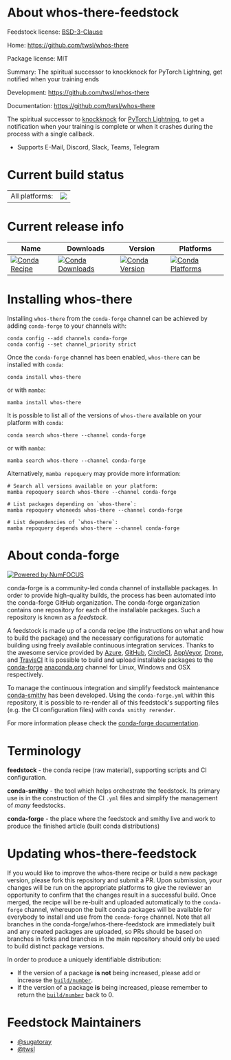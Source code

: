 About whos-there-feedstock
==========================

Feedstock license: [BSD-3-Clause](https://github.com/conda-forge/whos-there-feedstock/blob/main/LICENSE.txt)

Home: https://github.com/twsl/whos-there

Package license: MIT

Summary: The spiritual successor to knockknock for PyTorch Lightning, get notified when your training ends

Development: https://github.com/twsl/whos-there

Documentation: https://github.com/twsl/whos-there

The spiritual successor to [knockknock](https://github.com/huggingface/knockknock)
for [PyTorch Lightning](https://github.com/PyTorchLightning/pytorch-lightning),
to get a notification when your training is complete or when it crashes during the
process with a single callback.


- Supports E-Mail, Discord, Slack, Teams, Telegram


Current build status
====================


<table><tr><td>All platforms:</td>
    <td>
      <a href="https://dev.azure.com/conda-forge/feedstock-builds/_build/latest?definitionId=14896&branchName=main">
        <img src="https://dev.azure.com/conda-forge/feedstock-builds/_apis/build/status/whos-there-feedstock?branchName=main">
      </a>
    </td>
  </tr>
</table>

Current release info
====================

| Name | Downloads | Version | Platforms |
| --- | --- | --- | --- |
| [![Conda Recipe](https://img.shields.io/badge/recipe-whos--there-green.svg)](https://anaconda.org/conda-forge/whos-there) | [![Conda Downloads](https://img.shields.io/conda/dn/conda-forge/whos-there.svg)](https://anaconda.org/conda-forge/whos-there) | [![Conda Version](https://img.shields.io/conda/vn/conda-forge/whos-there.svg)](https://anaconda.org/conda-forge/whos-there) | [![Conda Platforms](https://img.shields.io/conda/pn/conda-forge/whos-there.svg)](https://anaconda.org/conda-forge/whos-there) |

Installing whos-there
=====================

Installing `whos-there` from the `conda-forge` channel can be achieved by adding `conda-forge` to your channels with:

```
conda config --add channels conda-forge
conda config --set channel_priority strict
```

Once the `conda-forge` channel has been enabled, `whos-there` can be installed with `conda`:

```
conda install whos-there
```

or with `mamba`:

```
mamba install whos-there
```

It is possible to list all of the versions of `whos-there` available on your platform with `conda`:

```
conda search whos-there --channel conda-forge
```

or with `mamba`:

```
mamba search whos-there --channel conda-forge
```

Alternatively, `mamba repoquery` may provide more information:

```
# Search all versions available on your platform:
mamba repoquery search whos-there --channel conda-forge

# List packages depending on `whos-there`:
mamba repoquery whoneeds whos-there --channel conda-forge

# List dependencies of `whos-there`:
mamba repoquery depends whos-there --channel conda-forge
```


About conda-forge
=================

[![Powered by
NumFOCUS](https://img.shields.io/badge/powered%20by-NumFOCUS-orange.svg?style=flat&colorA=E1523D&colorB=007D8A)](https://numfocus.org)

conda-forge is a community-led conda channel of installable packages.
In order to provide high-quality builds, the process has been automated into the
conda-forge GitHub organization. The conda-forge organization contains one repository
for each of the installable packages. Such a repository is known as a *feedstock*.

A feedstock is made up of a conda recipe (the instructions on what and how to build
the package) and the necessary configurations for automatic building using freely
available continuous integration services. Thanks to the awesome service provided by
[Azure](https://azure.microsoft.com/en-us/services/devops/), [GitHub](https://github.com/),
[CircleCI](https://circleci.com/), [AppVeyor](https://www.appveyor.com/),
[Drone](https://cloud.drone.io/welcome), and [TravisCI](https://travis-ci.com/)
it is possible to build and upload installable packages to the
[conda-forge](https://anaconda.org/conda-forge) [anaconda.org](https://anaconda.org/)
channel for Linux, Windows and OSX respectively.

To manage the continuous integration and simplify feedstock maintenance
[conda-smithy](https://github.com/conda-forge/conda-smithy) has been developed.
Using the ``conda-forge.yml`` within this repository, it is possible to re-render all of
this feedstock's supporting files (e.g. the CI configuration files) with ``conda smithy rerender``.

For more information please check the [conda-forge documentation](https://conda-forge.org/docs/).

Terminology
===========

**feedstock** - the conda recipe (raw material), supporting scripts and CI configuration.

**conda-smithy** - the tool which helps orchestrate the feedstock.
                   Its primary use is in the construction of the CI ``.yml`` files
                   and simplify the management of *many* feedstocks.

**conda-forge** - the place where the feedstock and smithy live and work to
                  produce the finished article (built conda distributions)


Updating whos-there-feedstock
=============================

If you would like to improve the whos-there recipe or build a new
package version, please fork this repository and submit a PR. Upon submission,
your changes will be run on the appropriate platforms to give the reviewer an
opportunity to confirm that the changes result in a successful build. Once
merged, the recipe will be re-built and uploaded automatically to the
`conda-forge` channel, whereupon the built conda packages will be available for
everybody to install and use from the `conda-forge` channel.
Note that all branches in the conda-forge/whos-there-feedstock are
immediately built and any created packages are uploaded, so PRs should be based
on branches in forks and branches in the main repository should only be used to
build distinct package versions.

In order to produce a uniquely identifiable distribution:
 * If the version of a package **is not** being increased, please add or increase
   the [``build/number``](https://docs.conda.io/projects/conda-build/en/latest/resources/define-metadata.html#build-number-and-string).
 * If the version of a package **is** being increased, please remember to return
   the [``build/number``](https://docs.conda.io/projects/conda-build/en/latest/resources/define-metadata.html#build-number-and-string)
   back to 0.

Feedstock Maintainers
=====================

* [@sugatoray](https://github.com/sugatoray/)
* [@twsl](https://github.com/twsl/)

